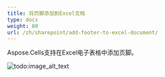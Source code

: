 ```yaml
---
title: 将页脚添加到Excel文档
type: docs
weight: 80
url: /zh/sharepoint/add-footer-to-excel-document/
---
```


Aspose.Cells支持在Excel电子表格中添加页脚。

![todo:image_alt_text](add-footer-to-excel-document_1.png)

